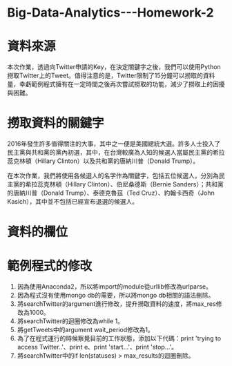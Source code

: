 # Big-Data-Analytics---Homework-2

# 資料來源

本次作業，透過向Twitter申請的Key，在決定關鍵字之後，我們可以使用Python撈取Twitter上的Tweet。值得注意的是，Twitter限制了15分鐘可以撈取的資料量，幸虧範例程式擁有在一定時間之後再次嘗試撈取的功能，減少了撈取上的困擾與困難。

# 撈取資料的關鍵字

2016年發生許多值得關注的大事，其中之一便是美國總統大選。許多人士投入了民主黨與共和黨的黨內初選，其中，在台灣較廣為人知的候選人當屬民主黨的希拉蕊克林頓（Hillary Clinton）以及共和黨的唐納川普（Donald Trump）。

在本次作業，我們將使用各候選人的名字作為關鍵字，包括五位候選人，分別為民主黨的希拉蕊克林頓（Hillary Clinton）、伯尼桑德斯（Bernie Sanders）；共和黨的唐納川普（Donald Trump）、泰德克魯茲（Ted Cruz）、約翰卡西奇（John Kasich），其中並不包括已經宣布退選的候選人。

# 資料的欄位

# 範例程式的修改

1. 因為使用Anaconda2，所以將import的module從urllib修改為urlparse。
2. 因為程式沒有使用mongo db的需要，所以將mongo db相關的語法刪除。
3. 將searchTwitter的argument進行修改，提升撈取資料的速度，將max_res修改為1000。
4. 將searchTwitter的迴圈修改為while 1。
5. 將getTweets中的argument wait_period修改為1。
6. 為了在程式運行的時候察覺目前的工作狀態，添加以下代碼：print 'trying to access Twitter..'、print e、print 'start...'、print 'stop...'。
7. 將searchTwitter中的if len(statuses) > max_results的迴圈刪除。
